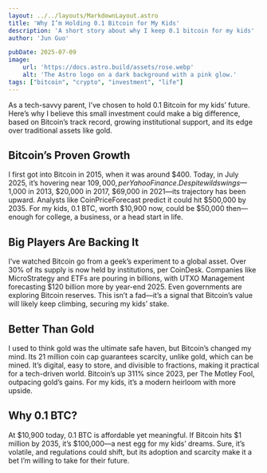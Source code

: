 ```yaml
---
layout: ../../layouts/MarkdownLayout.astro
title: 'Why I’m Holding 0.1 Bitcoin for My Kids'
description: 'A short story about why I keep 0.1 bitcoin for my kids'
author: 'Jun Guo'

pubDate: 2025-07-09
image:
    url: 'https://docs.astro.build/assets/rose.webp'
    alt: 'The Astro logo on a dark background with a pink glow.'
tags: ["bitcoin", "crypto", "investment", "life"]
---
```


As a tech-savvy parent, I’ve chosen to hold 0.1 Bitcoin for my kids’ future. Here’s why I believe this small investment could make a big difference, based on Bitcoin’s track record, growing institutional support, and its edge over traditional assets like gold.

## Bitcoin’s Proven Growth

I first got into Bitcoin in 2015, when it was around $400. Today, in July 2025, it’s hovering near $109,000, per Yahoo Finance. Despite wild swings—$1,000 in 2013, $20,000 in 2017, $69,000 in 2021—its trajectory has been upward. Analysts like CoinPriceForecast predict it could hit $500,000 by 2035. For my kids, 0.1 BTC, worth $10,900 now, could be $50,000 then—enough for college, a business, or a head start in life.

## Big Players Are Backing It

I’ve watched Bitcoin go from a geek’s experiment to a global asset. Over 30% of its supply is now held by institutions, per CoinDesk. Companies like MicroStrategy and ETFs are pouring in billions, with UTXO Management forecasting $120 billion more by year-end 2025. Even governments are exploring Bitcoin reserves. This isn’t a fad—it’s a signal that Bitcoin’s value will likely keep climbing, securing my kids’ stake.

## Better Than Gold

I used to think gold was the ultimate safe haven, but Bitcoin’s changed my mind. Its 21 million coin cap guarantees scarcity, unlike gold, which can be mined. It’s digital, easy to store, and divisible to fractions, making it practical for a tech-driven world. Bitcoin’s up 311% since 2023, per The Motley Fool, outpacing gold’s gains. For my kids, it’s a modern heirloom with more upside.

## Why 0.1 BTC?

At $10,900 today, 0.1 BTC is affordable yet meaningful. If Bitcoin hits $1 million by 2035, it’s $100,000—a nest egg for my kids’ dreams. Sure, it’s volatile, and regulations could shift, but its adoption and scarcity make it a bet I’m willing to take for their future.

